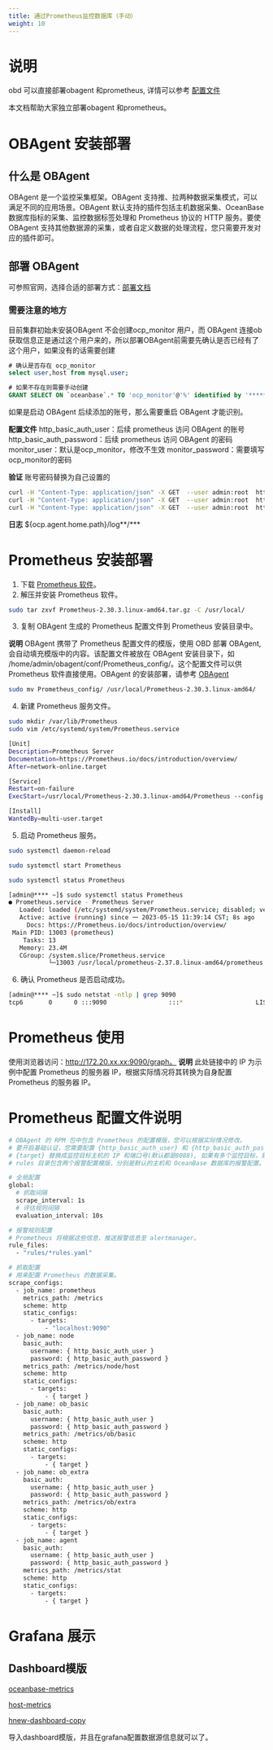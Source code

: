 ```yaml
---
title: 通过Prometheus监控数据库（手动）
weight: 10
---
```


# 说明
obd 可以直接部署obagent 和prometheus, 详情可以参考 [配置文件](https://github.com/oceanbase/obdeploy/blob/master/example/prometheus/distributed-with-obagent-and-prometheus-example.yaml)

本文档帮助大家独立部署obagent 和prometheus。
# OBAgent 安装部署
## 什么是 OBAgent
OBAgent 是一个监控采集框架。OBAgent 支持推、拉两种数据采集模式，可以满足不同的应用场景。OBAgent 默认支持的插件包括主机数据采集、OceanBase 数据库指标的采集、监控数据标签处理和 Prometheus 协议的 HTTP 服务。要使 OBAgent 支持其他数据源的采集，或者自定义数据的处理流程，您只需要开发对应的插件即可。

## 部署 OBAgent
可参照官网，选择合适的部署方式：[部署文档](https://www.oceanbase.com/docs/common-oceanbase-database-cn-10000000001700702)

### 需要注意的地方
目前集群初始未安装OBAgent 不会创建ocp_monitor 用户，而 OBAgent 连接ob获取信息正是通过这个用户来的，所以部署OBAgent前需要先确认是否已经有了这个用户，如果没有的话需要创建
```sql
# 确认是否存在 ocp_monitor
select user,host from mysql.user;

# 如果不存在则需要手动创建
GRANT SELECT ON `oceanbase`.* TO 'ocp_monitor'@'%' identified by '******';
```

如果是启动 OBAgent 后续添加的账号，那么需要重启 OBAgent 才能识别。

**配置文件**
http_basic_auth_user：后续 prometheus 访问 OBAgent 的账号
http_basic_auth_password：后续 prometheus 访问 OBAgent 的密码
monitor_user：默认是ocp_monitor，修改不生效
monitor_password：需要填写 ocp_monitor的密码

**验证**
账号密码替换为自己设置的
```bash
curl -H "Content-Type: application/json" -X GET  --user admin:root  http://ip:8088/metrics/ob/basic
curl -H "Content-Type: application/json" -X GET  --user admin:root  http://ip:8088/metrics/ob/extra
curl -H "Content-Type: application/json" -X GET  --user admin:root  http://ip:8088/metrics/node/host
```

**日志**
${ocp.agent.home.path}/log**/***
# Prometheus 安装部署

1. 下载 [Prometheus 软件](https://prometheus.io/download/)。
2. 解压并安装 Prometheus 软件。
```bash
sudo tar zxvf Prometheus-2.30.3.linux-amd64.tar.gz -C /usr/local/
```

3. 复制 OBAgent 生成的 Prometheus 配置文件到 Prometheus 安装目录中。

**说明**
OBAgent 携带了 Prometheus 配置文件的模版，使用 OBD 部署 OBAgent, 会自动填充模版中的内容。该配置文件被放在 OBAgent 安装目录下，如 /home/admin/obagent/conf/Prometheus_config/。这个配置文件可以供 Prometheus 软件直接使用。OBAgent 的安装部署，请参考 [OBAgent](https://www.oceanbase.com/docs/community-observer-cn-10000000001879804)
```bash
sudo mv Prometheus_config/ /usr/local/Prometheus-2.30.3.linux-amd64/
```

4. 新建 Prometheus 服务文件。
```bash
sudo mkdir /var/lib/Prometheus
sudo vim /etc/systemd/system/Prometheus.service

[Unit]
Description=Prometheus Server
Documentation=https://Prometheus.io/docs/introduction/overview/
After=network-online.target

[Service]
Restart=on-failure
ExecStart=/usr/local/Prometheus-2.30.3.linux-amd64/Prometheus --config.file=/usr/local/Prometheus-2.30.3.linux-amd64/Prometheus_config/Prometheus.yaml --storage.tsdb.path=/var/lib/Prometheus --web.enable-lifecycle --web.external-url=http://x.x.x.x:9090

[Install]
WantedBy=multi-user.target
```

5. 启动 Prometheus 服务。
```bash
sudo systemctl daemon-reload

sudo systemctl start Prometheus

sudo systemctl status Prometheus

[admin@**** ~]$ sudo systemctl status Prometheus
● Prometheus.service - Prometheus Server
   Loaded: loaded (/etc/systemd/system/Prometheus.service; disabled; vendor preset: disabled)
   Active: active (running) since 一 2023-05-15 11:39:14 CST; 8s ago
     Docs: https://Prometheus.io/docs/introduction/overview/
 Main PID: 13003 (prometheus)
    Tasks: 13
   Memory: 23.4M
   CGroup: /system.slice/Prometheus.service
           └─13003 /usr/local/prometheus-2.37.8.linux-amd64/prometheus --config.file=/usr/local/prometheus-2.37.8.linux-amd64/prometheus_config/prometheus.yaml --storage.tsdb.path=/var/lib/Prometheus --web.enable-lifecycle --we...
```

6. 确认 Prometheus 是否启动成功。
```bash
[admin@**** ~]$ sudo netstat -ntlp | grep 9090
tcp6       0      0 :::9090                 :::*                    LISTEN      902555/Prometheus
```

# Prometheus 使用
使用浏览器访问：http://172.20.xx.xx:9090/graph。
**说明**
此处链接中的 IP 为示例中配置 Prometheus 的服务器 IP，根据实际情况将其转换为自身配置 Prometheus 的服务器 IP。

# Prometheus 配置文件说明
```bash
# OBAgent 的 RPM 包中包含 Prometheus 的配置模版，您可以根据实际情况修改。
# 要开启基础认证，您需要配置 {http_basic_auth_user} 和 {http_basic_auth_password}，要按照 OBAgent 设置的对应账密来。
# {target} 替换成监控目标主机的 IP 和端口号(默认都是8088), 如果有多个监控目标，需要配置多行，每个监控目标一行。比如 xx.xx.xx.xx:8088
# rules 目录包含两个报警配置模版，分别是默认的主机和 OceanBase 数据库的报警配置。如需自定义报警项，您可以参考此目录。

# 全局配置
global:
  # 抓取间隔
  scrape_interval: 1s
  # 评估规则间隔
  evaluation_interval: 10s

# 报警规则配置
# Prometheus 将根据这些信息，推送报警信息至 alertmanager。
rule_files:
  - "rules/*rules.yaml"

# 抓取配置
# 用来配置 Prometheus 的数据采集。
scrape_configs:
  - job_name: prometheus
    metrics_path: /metrics
    scheme: http
    static_configs:
      - targets:
          - "localhost:9090"
  - job_name: node
    basic_auth:
      username: { http_basic_auth_user }
      password: { http_basic_auth_password }
    metrics_path: /metrics/node/host
    scheme: http
    static_configs:
      - targets:
          - { target }
  - job_name: ob_basic
    basic_auth:
      username: { http_basic_auth_user }
      password: { http_basic_auth_password }
    metrics_path: /metrics/ob/basic
    scheme: http
    static_configs:
      - targets:
          - { target }
  - job_name: ob_extra
    basic_auth:
      username: { http_basic_auth_user }
      password: { http_basic_auth_password }
    metrics_path: /metrics/ob/extra
    scheme: http
    static_configs:
      - targets:
          - { target }
  - job_name: agent
    basic_auth:
      username: { http_basic_auth_user }
      password: { http_basic_auth_password }
    metrics_path: /metrics/stat
    scheme: http
    static_configs:
      - targets:
          - { target }

```
# Grafana 展示
## Dashboard模版
[oceanbase-metrics](https://grafana.com/grafana/dashboards/15215-oceanbase-metrics/)

[host-metrics](https://grafana.com/grafana/dashboards/15216-host-metrics/)

[hnew-dashboard-copy](https://grafana.com/grafana/dashboards/15354-new-dashboard-copy/)

导入dashboard模版，并且在grafana配置数据源信息就可以了。

